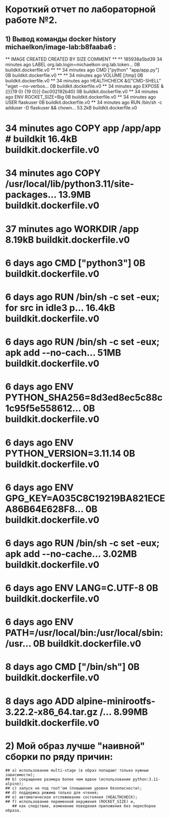 # Короткий отчет по лабораторной работе №2.

## 1) Вывод команды  docker history michaelkon/image-lab:b8faaba6 :
** IMAGE          CREATED          CREATED BY                                      SIZE      COMMENT **
** 185938a5bd39   34 minutes ago   LABEL org.lab.login=michaelkon org.lab.token…   0B        buildkit.dockerfile.v0 **
** <missing>      34 minutes ago   CMD ["python" "app/app.py"]                     0B        buildkit.dockerfile.v0 **
** <missing>      34 minutes ago   VOLUME [/tmp]                                   0B        buildkit.dockerfile.v0
** <missing>      34 minutes ago   HEALTHCHECK &{["CMD-SHELL" "wget --no-verbos…   0B        buildkit.dockerfile.v0
** <missing>      34 minutes ago   EXPOSE &{[{{19 0} {19 0}}] 0xc002192b40}        0B        buildkit.dockerfile.v0
** <missing>      34 minutes ago   ENV ROCKET_SIZE=Big                             0B        buildkit.dockerfile.v0
** <missing>      34 minutes ago   USER flaskuser                                  0B        buildkit.dockerfile.v0
** <missing>      34 minutes ago   RUN /bin/sh -c adduser -D flaskuser && chown…   53.2kB    buildkit.dockerfile.v0
# <missing>      34 minutes ago   COPY app /app/app # buildkit                    16.4kB    buildkit.dockerfile.v0
# <missing>      34 minutes ago   COPY /usr/local/lib/python3.11/site-packages…   13.9MB    buildkit.dockerfile.v0
# <missing>      37 minutes ago   WORKDIR /app                                    8.19kB    buildkit.dockerfile.v0
# <missing>      6 days ago       CMD ["python3"]                                 0B        buildkit.dockerfile.v0
# <missing>      6 days ago       RUN /bin/sh -c set -eux;  for src in idle3 p…   16.4kB    buildkit.dockerfile.v0
# <missing>      6 days ago       RUN /bin/sh -c set -eux;   apk add --no-cach…   51MB      buildkit.dockerfile.v0
# <missing>      6 days ago       ENV PYTHON_SHA256=8d3ed8ec5c88c1c95f5e558612…   0B        buildkit.dockerfile.v0
# <missing>      6 days ago       ENV PYTHON_VERSION=3.11.14                      0B        buildkit.dockerfile.v0
# <missing>      6 days ago       ENV GPG_KEY=A035C8C19219BA821ECEA86B64E628F8…   0B        buildkit.dockerfile.v0
# <missing>      6 days ago       RUN /bin/sh -c set -eux;  apk add --no-cache…   3.02MB    buildkit.dockerfile.v0
# <missing>      6 days ago       ENV LANG=C.UTF-8                                0B        buildkit.dockerfile.v0
# <missing>      6 days ago       ENV PATH=/usr/local/bin:/usr/local/sbin:/usr…   0B        buildkit.dockerfile.v0
# <missing>      8 days ago       CMD ["/bin/sh"]                                 0B        buildkit.dockerfile.v0
# <missing>      8 days ago       ADD alpine-minirootfs-3.22.2-x86_64.tar.gz /…   8.99MB    buildkit.dockerfile.v0

# 2) Мой образ лучше "наивной" сборки по ряду причин:
    ## a) использование multi-stage (в образ попадают только нужные зависимости);
    ## b) сокращение размера более чем вдвое (использование python:3.11-alpine);
    ## c) запуск не под root'ом (повышение уровня безопасности);
    ## d) поддержка режима только для чтения;
    ## e) автоматическое отслеживание состояния (HEALTHCHECK);
    ## f) использование переменной окружения (ROCKET_SIZE) и, 
       ## как следствие, изменение поведения приложения без пересборки образа.
